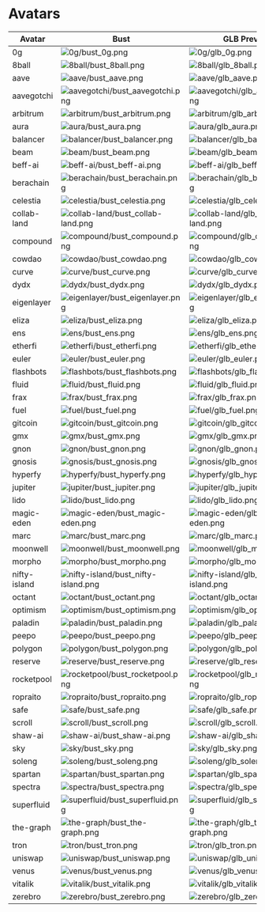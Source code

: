 # Avatars

| Avatar | Bust | GLB Preview | GLB File | Markdown |
|---|---|---|---|---|
| 0g | ![0g/bust_0g.png](0g/bust_0g.png) | ![0g/glb_0g.png](0g/glb_0g.png) | [0g.glb](0g/0g.glb) | [0g.md](0g/0g.md) |
| 8ball | ![8ball/bust_8ball.png](8ball/bust_8ball.png) | ![8ball/glb_8ball.png](8ball/glb_8ball.png) | [8ball.glb](8ball/8ball.glb) | [8ball.md](8ball/8ball.md) |
| aave | ![aave/bust_aave.png](aave/bust_aave.png) | ![aave/glb_aave.png](aave/glb_aave.png) | [aave.glb](aave/aave.glb) | [aave.md](aave/aave.md) |
| aavegotchi | ![aavegotchi/bust_aavegotchi.png](aavegotchi/bust_aavegotchi.png) | ![aavegotchi/glb_aavegotchi.png](aavegotchi/glb_aavegotchi.png) | [aavegotchi.glb](aavegotchi/aavegotchi.glb) | [aavegotchi.md](aavegotchi/aavegotchi.md) |
| arbitrum | ![arbitrum/bust_arbitrum.png](arbitrum/bust_arbitrum.png) | ![arbitrum/glb_arbitrum.png](arbitrum/glb_arbitrum.png) | [arbitrum.glb](arbitrum/arbitrum.glb) | [arbitrum.md](arbitrum/arbitrum.md) |
| aura | ![aura/bust_aura.png](aura/bust_aura.png) | ![aura/glb_aura.png](aura/glb_aura.png) | [aura.glb](aura/aura.glb) | [aura.md](aura/aura.md) |
| balancer | ![balancer/bust_balancer.png](balancer/bust_balancer.png) | ![balancer/glb_balancer.png](balancer/glb_balancer.png) | [balancer.glb](balancer/balancer.glb) | [balancer.md](balancer/balancer.md) |
| beam | ![beam/bust_beam.png](beam/bust_beam.png) | ![beam/glb_beam.png](beam/glb_beam.png) | [beam.glb](beam/beam.glb) | [beam.md](beam/beam.md) |
| beff-ai | ![beff-ai/bust_beff-ai.png](beff-ai/bust_beff-ai.png) | ![beff-ai/glb_beff-ai.png](beff-ai/glb_beff-ai.png) | [beff-ai.glb](beff-ai/beff-ai.glb) | [beff-ai.md](beff-ai/beff-ai.md) |
| berachain | ![berachain/bust_berachain.png](berachain/bust_berachain.png) | ![berachain/glb_berachain.png](berachain/glb_berachain.png) | [berachain.glb](berachain/berachain.glb) | [berachain.md](berachain/berachain.md) |
| celestia | ![celestia/bust_celestia.png](celestia/bust_celestia.png) | ![celestia/glb_celestia.png](celestia/glb_celestia.png) | [celestia.glb](celestia/celestia.glb) | [celestia.md](celestia/celestia.md) |
| collab-land | ![collab-land/bust_collab-land.png](collab-land/bust_collab-land.png) | ![collab-land/glb_collab-land.png](collab-land/glb_collab-land.png) | [collab-land.glb](collab-land/collab-land.glb) | [collab-land.md](collab-land/collab-land.md) |
| compound | ![compound/bust_compound.png](compound/bust_compound.png) | ![compound/glb_compound.png](compound/glb_compound.png) | [compound.glb](compound/compound.glb) | [compound.md](compound/compound.md) |
| cowdao | ![cowdao/bust_cowdao.png](cowdao/bust_cowdao.png) | ![cowdao/glb_cowdao.png](cowdao/glb_cowdao.png) | [cowdao.glb](cowdao/cowdao.glb) | [cowdao.md](cowdao/cowdao.md) |
| curve | ![curve/bust_curve.png](curve/bust_curve.png) | ![curve/glb_curve.png](curve/glb_curve.png) | [curve.glb](curve/curve.glb) | [curve.md](curve/curve.md) |
| dydx | ![dydx/bust_dydx.png](dydx/bust_dydx.png) | ![dydx/glb_dydx.png](dydx/glb_dydx.png) | [dydx.glb](dydx/dydx.glb) | [dydx.md](dydx/dydx.md) |
| eigenlayer | ![eigenlayer/bust_eigenlayer.png](eigenlayer/bust_eigenlayer.png) | ![eigenlayer/glb_eigenlayer.png](eigenlayer/glb_eigenlayer.png) | [eigenlayer.glb](eigenlayer/eigenlayer.glb) | [eigenlayer.md](eigenlayer/eigenlayer.md) |
| eliza | ![eliza/bust_eliza.png](eliza/bust_eliza.png) | ![eliza/glb_eliza.png](eliza/glb_eliza.png) | [eliza.glb](eliza/eliza.glb) | [eliza.md](eliza/eliza.md) |
| ens | ![ens/bust_ens.png](ens/bust_ens.png) | ![ens/glb_ens.png](ens/glb_ens.png) | [ens.glb](ens/ens.glb) | [ens.md](ens/ens.md) |
| etherfi | ![etherfi/bust_etherfi.png](etherfi/bust_etherfi.png) | ![etherfi/glb_etherfi.png](etherfi/glb_etherfi.png) | [etherfi.glb](etherfi/etherfi.glb) | [etherfi.md](etherfi/etherfi.md) |
| euler | ![euler/bust_euler.png](euler/bust_euler.png) | ![euler/glb_euler.png](euler/glb_euler.png) | [euler.glb](euler/euler.glb) | [euler.md](euler/euler.md) |
| flashbots | ![flashbots/bust_flashbots.png](flashbots/bust_flashbots.png) | ![flashbots/glb_flashbots.png](flashbots/glb_flashbots.png) | [flashbots.glb](flashbots/flashbots.glb) | [flashbots.md](flashbots/flashbots.md) |
| fluid | ![fluid/bust_fluid.png](fluid/bust_fluid.png) | ![fluid/glb_fluid.png](fluid/glb_fluid.png) | [fluid.glb](fluid/fluid.glb) | [fluid.md](fluid/fluid.md) |
| frax | ![frax/bust_frax.png](frax/bust_frax.png) | ![frax/glb_frax.png](frax/glb_frax.png) | [frax.glb](frax/frax.glb) | [frax.md](frax/frax.md) |
| fuel | ![fuel/bust_fuel.png](fuel/bust_fuel.png) | ![fuel/glb_fuel.png](fuel/glb_fuel.png) | [fuel.glb](fuel/fuel.glb) | [fuel.md](fuel/fuel.md) |
| gitcoin | ![gitcoin/bust_gitcoin.png](gitcoin/bust_gitcoin.png) | ![gitcoin/glb_gitcoin.png](gitcoin/glb_gitcoin.png) | [gitcoin.glb](gitcoin/gitcoin.glb) | [gitcoin.md](gitcoin/gitcoin.md) |
| gmx | ![gmx/bust_gmx.png](gmx/bust_gmx.png) | ![gmx/glb_gmx.png](gmx/glb_gmx.png) | [gmx.glb](gmx/gmx.glb) | [gmx.md](gmx/gmx.md) |
| gnon | ![gnon/bust_gnon.png](gnon/bust_gnon.png) | ![gnon/glb_gnon.png](gnon/glb_gnon.png) | [gnon.glb](gnon/gnon.glb) | [gnon.md](gnon/gnon.md) |
| gnosis | ![gnosis/bust_gnosis.png](gnosis/bust_gnosis.png) | ![gnosis/glb_gnosis.png](gnosis/glb_gnosis.png) | [gnosis.glb](gnosis/gnosis.glb) | [gnosis.md](gnosis/gnosis.md) |
| hyperfy | ![hyperfy/bust_hyperfy.png](hyperfy/bust_hyperfy.png) | ![hyperfy/glb_hyperfy.png](hyperfy/glb_hyperfy.png) | [hyperfy.glb](hyperfy/hyperfy.glb) | [hyperfy.md](hyperfy/hyperfy.md) |
| jupiter | ![jupiter/bust_jupiter.png](jupiter/bust_jupiter.png) | ![jupiter/glb_jupiter.png](jupiter/glb_jupiter.png) | [jupiter.glb](jupiter/jupiter.glb) | [jupiter.md](jupiter/jupiter.md) |
| lido | ![lido/bust_lido.png](lido/bust_lido.png) | ![lido/glb_lido.png](lido/glb_lido.png) | [lido.glb](lido/lido.glb) | [lido.md](lido/lido.md) |
| magic-eden | ![magic-eden/bust_magic-eden.png](magic-eden/bust_magic-eden.png) | ![magic-eden/glb_magic-eden.png](magic-eden/glb_magic-eden.png) | [magic-eden.glb](magic-eden/magic-eden.glb) | [magic-eden.md](magic-eden/magic-eden.md) |
| marc | ![marc/bust_marc.png](marc/bust_marc.png) | ![marc/glb_marc.png](marc/glb_marc.png) | [marc.glb](marc/marc.glb) | [marc.md](marc/marc.md) |
| moonwell | ![moonwell/bust_moonwell.png](moonwell/bust_moonwell.png) | ![moonwell/glb_moonwell.png](moonwell/glb_moonwell.png) | [moonwell.glb](moonwell/moonwell.glb) | [moonwell.md](moonwell/moonwell.md) |
| morpho | ![morpho/bust_morpho.png](morpho/bust_morpho.png) | ![morpho/glb_morpho.png](morpho/glb_morpho.png) | [morpho.glb](morpho/morpho.glb) | [morpho.md](morpho/morpho.md) |
| nifty-island | ![nifty-island/bust_nifty-island.png](nifty-island/bust_nifty-island.png) | ![nifty-island/glb_nifty-island.png](nifty-island/glb_nifty-island.png) | [nifty-island.glb](nifty-island/nifty-island.glb) | [nifty-island.md](nifty-island/nifty-island.md) |
| octant | ![octant/bust_octant.png](octant/bust_octant.png) | ![octant/glb_octant.png](octant/glb_octant.png) | [octant.glb](octant/octant.glb) | [octant.md](octant/octant.md) |
| optimism | ![optimism/bust_optimism.png](optimism/bust_optimism.png) | ![optimism/glb_optimism.png](optimism/glb_optimism.png) | [optimism.glb](optimism/optimism.glb) | [optimism.md](optimism/optimism.md) |
| paladin | ![paladin/bust_paladin.png](paladin/bust_paladin.png) | ![paladin/glb_paladin.png](paladin/glb_paladin.png) | [paladin.glb](paladin/paladin.glb) | [paladin.md](paladin/paladin.md) |
| peepo | ![peepo/bust_peepo.png](peepo/bust_peepo.png) | ![peepo/glb_peepo.png](peepo/glb_peepo.png) | [peepo.glb](peepo/peepo.glb) | [peepo.md](peepo/peepo.md) |
| polygon | ![polygon/bust_polygon.png](polygon/bust_polygon.png) | ![polygon/glb_polygon.png](polygon/glb_polygon.png) | [polygon.glb](polygon/polygon.glb) | [polygon.md](polygon/polygon.md) |
| reserve | ![reserve/bust_reserve.png](reserve/bust_reserve.png) | ![reserve/glb_reserve.png](reserve/glb_reserve.png) | [reserve.glb](reserve/reserve.glb) | [reserve.md](reserve/reserve.md) |
| rocketpool | ![rocketpool/bust_rocketpool.png](rocketpool/bust_rocketpool.png) | ![rocketpool/glb_rocketpool.png](rocketpool/glb_rocketpool.png) | [rocketpool.glb](rocketpool/rocketpool.glb) | [rocketpool.md](rocketpool/rocketpool.md) |
| ropraito | ![ropraito/bust_ropraito.png](ropraito/bust_ropraito.png) | ![ropraito/glb_ropraito.png](ropraito/glb_ropraito.png) | [ropraito.glb](ropraito/ropraito.glb) | [ropraito.md](ropraito/ropraito.md) |
| safe | ![safe/bust_safe.png](safe/bust_safe.png) | ![safe/glb_safe.png](safe/glb_safe.png) | [safe.glb](safe/safe.glb) | [safe.md](safe/safe.md) |
| scroll | ![scroll/bust_scroll.png](scroll/bust_scroll.png) | ![scroll/glb_scroll.png](scroll/glb_scroll.png) | [scroll.glb](scroll/scroll.glb) | [scroll.md](scroll/scroll.md) |
| shaw-ai | ![shaw-ai/bust_shaw-ai.png](shaw-ai/bust_shaw-ai.png) | ![shaw-ai/glb_shaw-ai.png](shaw-ai/glb_shaw-ai.png) | [shaw-ai.glb](shaw-ai/shaw-ai.glb) | [shaw-ai.md](shaw-ai/shaw-ai.md) |
| sky | ![sky/bust_sky.png](sky/bust_sky.png) | ![sky/glb_sky.png](sky/glb_sky.png) | [sky.glb](sky/sky.glb) | [sky.md](sky/sky.md) |
| soleng | ![soleng/bust_soleng.png](soleng/bust_soleng.png) | ![soleng/glb_soleng.png](soleng/glb_soleng.png) | [soleng.glb](soleng/soleng.glb) | [soleng.md](soleng/soleng.md) |
| spartan | ![spartan/bust_spartan.png](spartan/bust_spartan.png) | ![spartan/glb_spartan.png](spartan/glb_spartan.png) | [spartan.glb](spartan/spartan.glb) | [spartan.md](spartan/spartan.md) |
| spectra | ![spectra/bust_spectra.png](spectra/bust_spectra.png) | ![spectra/glb_spectra.png](spectra/glb_spectra.png) | [spectra.glb](spectra/spectra.glb) | [spectra.md](spectra/spectra.md) |
| superfluid | ![superfluid/bust_superfluid.png](superfluid/bust_superfluid.png) | ![superfluid/glb_superfluid.png](superfluid/glb_superfluid.png) | [superfluid.glb](superfluid/superfluid.glb) | [superfluid.md](superfluid/superfluid.md) |
| the-graph | ![the-graph/bust_the-graph.png](the-graph/bust_the-graph.png) | ![the-graph/glb_the-graph.png](the-graph/glb_the-graph.png) | [the-graph.glb](the-graph/the-graph.glb) | [the-graph.md](the-graph/the-graph.md) |
| tron | ![tron/bust_tron.png](tron/bust_tron.png) | ![tron/glb_tron.png](tron/glb_tron.png) | [tron.glb](tron/tron.glb) | [tron.md](tron/tron.md) |
| uniswap | ![uniswap/bust_uniswap.png](uniswap/bust_uniswap.png) | ![uniswap/glb_uniswap.png](uniswap/glb_uniswap.png) | [uniswap.glb](uniswap/uniswap.glb) | [uniswap.md](uniswap/uniswap.md) |
| venus | ![venus/bust_venus.png](venus/bust_venus.png) | ![venus/glb_venus.png](venus/glb_venus.png) | [venus.glb](venus/venus.glb) | [venus.md](venus/venus.md) |
| vitalik | ![vitalik/bust_vitalik.png](vitalik/bust_vitalik.png) | ![vitalik/glb_vitalik.png](vitalik/glb_vitalik.png) | [vitalik.glb](vitalik/vitalik.glb) | [vitalik.md](vitalik/vitalik.md) |
| zerebro | ![zerebro/bust_zerebro.png](zerebro/bust_zerebro.png) | ![zerebro/glb_zerebro.png](zerebro/glb_zerebro.png) | [zerebro.glb](zerebro/zerebro.glb) | [zerebro.md](zerebro/zerebro.md) |
